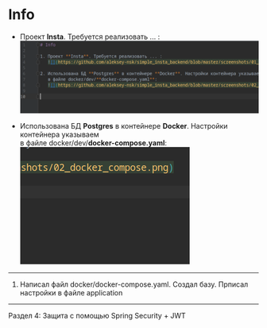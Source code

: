 # Info

- Проект **Insta**. Требуется реализовать ... :    
   ![](screenshots/01_task.png)  

- Использована БД **Postgres** в контейнере **Docker**. Настройки контейнера указываем  
   в файле docker/dev/**docker-compose.yaml**:  
   ![](https://github.com/aleksey-nsk/simple_insta_backend/blob/master/screenshots/02.png)
   
---

1. Написал файл docker/docker-compose.yaml. Создал базу. Прписал настройки в файле application


---

Раздел 4: Защита с помощью Spring Security + JWT

